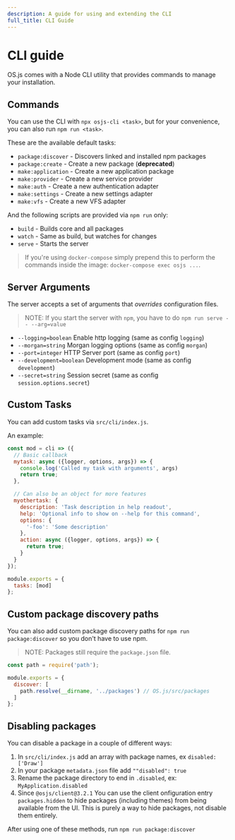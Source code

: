 ```yaml
---
description: A guide for using and extending the CLI
full_title: CLI Guide
---
```


# CLI guide

OS.js comes with a Node CLI utility that provides commands to manage your installation.

## Commands

You can use the CLI with `npx osjs-cli <task>`, but for your convenience, you can also run `npm run <task>`.

These are the available default tasks:

* `package:discover` - Discovers linked and installed npm packages
* `package:create` - Create a new package (**deprecated**)
* `make:application` - Create a new application package
* `make:provider` -  Create a new service provider
* `make:auth` - Create a new authentication adapter
* `make:settings` - Create a new settings adapter
* `make:vfs` - Create a new VFS adapter

And the following scripts are provided via `npm run` only:

* `build` - Builds core and all packages
* `watch` - Same as build, but watches for changes
* `serve` - Starts the server

> If you're using `docker-compose` simply prepend this to perform the commands inside the image: `docker-compose exec osjs ...`.

## Server Arguments

The server accepts a set of arguments that *overrides* configuration files.

> NOTE: If you start the server with `npm`, you have to do `npm run serve -- --arg=value`

* `--logging=boolean` Enable http logging (same as config `logging`)
* `--morgan=string` Morgan logging options (same as config `morgan`)
* `--port=integer` HTTP Server port (same as config `port`)
* `--development=boolean` Development mode (same as config `development`)
* `--secret=string` Session secret (same as config `session.options.secret`)

## Custom Tasks

You can add custom tasks via `src/cli/index.js`.

An example:

```javascript
const mod = cli => ({
  // Basic callback
  mytask: async ({logger, options, args}) => {
    console.log('Called my task with arguments', args)
    return true;
  },

  // Can also be an object for more features
  myothertask: {
    description: 'Task description in help readout',
    help: 'Optional info to show on --help for this command',
    options: {
      '-foo': 'Some description'
    },
    action: async ({logger, options, args}) => {
      return true;
    }
  }
});

module.exports = {
  tasks: [mod]
};
```

## Custom package discovery paths

You can also add custom package discovery paths for `npm run package:discover` so you don't have to use npm.

> NOTE: Packages still require the `package.json` file.

```javascript
const path = require('path');

module.exports = {
  discover: [
    path.resolve(__dirname, '../packages') // OS.js/src/packages
  ]
};
```

## Disabling packages

You can disable a package in a couple of different ways:

1. In `src/cli/index.js` add an array with package names, ex `disabled: ['Draw']`
2. In your package `metadata.json` file add `""disabled": true`
3. Rename the package directory to end in `.disabled`, ex: `MyApplication.disabled`
4. Since `@osjs/client@3.2.1` You can use the client onfiguration entry `packages.hidden`
to hide packages (including themes) from being available from the UI. This is purely a way to hide packages,
not disable them entirely.

After using one of these methods, run `npm run package:discover`
